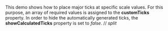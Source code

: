 This demo shows how to&nbsp;place major ticks at&nbsp;specific scale values. For this purpose, an&nbsp;array of&nbsp;required values is&nbsp;assigned to&nbsp;the **customTicks** property. In&nbsp;order to&nbsp;hide the automatically generated ticks, the **showCalculatedTicks** property is&nbsp;set to _false_.
// _split_